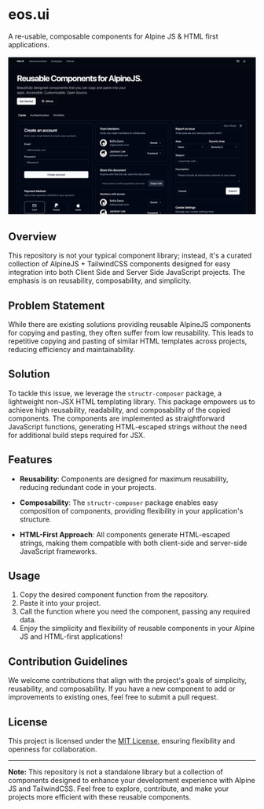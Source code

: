 # eos.ui 
A re-usable, composable components for Alpine JS & HTML first applications.
<br>
<br>
![Screenshot](screenshot.png)
<br>
## Overview

This repository is not your typical component library; instead, it's a curated collection of AlpineJS + TailwindCSS components designed for easy integration into both Client Side and Server Side JavaScript projects. The emphasis is on reusability, composability, and simplicity.

## Problem Statement

While there are existing solutions providing reusable AlpineJS components for copying and pasting, they often suffer from low reusability. This leads to repetitive copying and pasting of similar HTML templates across projects, reducing efficiency and maintainability.

## Solution

To tackle this issue, we leverage the `structr-composer` package, a lightweight non-JSX HTML templating library. This package empowers us to achieve high reusability, readability, and composability of the copied components. The components are implemented as straightforward JavaScript functions, generating HTML-escaped strings without the need for additional build steps required for JSX.

## Features

- **Reusability**: Components are designed for maximum reusability, reducing redundant code in your projects.
  
- **Composability**: The `structr-composer` package enables easy composition of components, providing flexibility in your application's structure.

- **HTML-First Approach**: All components generate HTML-escaped strings, making them compatible with both client-side and server-side JavaScript frameworks.

## Usage

1. Copy the desired component function from the repository.
2. Paste it into your project.
3. Call the function where you need the component, passing any required data.
4. Enjoy the simplicity and flexibility of reusable components in your Alpine JS and HTML-first applications!

## Contribution Guidelines

We welcome contributions that align with the project's goals of simplicity, reusability, and composability. If you have a new component to add or improvements to existing ones, feel free to submit a pull request.

## License

This project is licensed under the [MIT License](LICENSE), ensuring flexibility and openness for collaboration.

---

**Note:** This repository is not a standalone library but a collection of components designed to enhance your development experience with Alpine JS and TailwindCSS. Feel free to explore, contribute, and make your projects more efficient with these reusable components.
